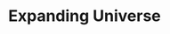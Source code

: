 ---
layout: prompt
type: kling
title: Expanding Universe
badge_main: Kling Prompt
canva_page: 13
trigger_field:
  id: kling-subject-input
  label: Gender
  placeholder: "give your gender - man or woman"
  default: "man or woman"
  copy_label: Copy Prompt
  token: "(man or woman)"
prompt: |
    In a forest clearing, a (man or woman) crouches over a glowing purple keyboard, typing with focused intensity. As (his or her) fingers hit a final key, the screen flashes, and a massive, translucent alien interface suddenly projects upward in natural and realistic motion. Glowing geometric patterns, star charts, and shifting alien code spiral into the air above the laptop, expanding into a fully immersive 3D holographic display. As the light spreads, the (man or woman) looks up at it directly, (his or her) face lighting up with natural delight and awe. Vivid reflections ripple across (his or her) skin as (he or she) leans back slightly, fully engaged and fascinated by the breathtaking feat of advanced alien technology just unlocked. Natural and realistic motion throughout.
negative_prompt: |
    cartoony motion, slow motion, robotic typing, stiff expression, looking away from the display, glitchy projection, pixelation, flickering light, jerky transitions, blank face, frozen hands
---